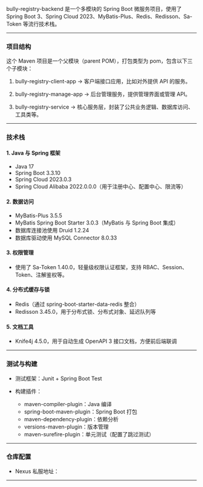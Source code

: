 bully-registry-backend 是一个多模块的 Spring Boot 微服务项目，使用了 Spring Boot 3、Spring Cloud 2023、MyBatis-Plus、Redis、Redisson、Sa-Token 等流行技术栈。

---

###  项目结构

这个 Maven 项目是一个父模块（parent POM），打包类型为 <packaging>pom</packaging>，包含以下三个子模块：

1.  bully-registry-client-app
   → 客户端接口应用，比如对外提供 API 的服务。

2.  bully-registry-manage-app
   → 后台管理服务，提供管理界面或管理 API。

3.  bully-registry-service
   → 核心服务层，封装了公共业务逻辑、数据库访问、工具类等。

---

###  技术栈

#### 1. Java 与 Spring 框架

* Java 17
* Spring Boot 3.3.10
* Spring Cloud 2023.0.3
* Spring Cloud Alibaba 2022.0.0.0（用于注册中心、配置中心、限流等）

#### 2. 数据访问

* MyBatis-Plus 3.5.5
* MyBatis Spring Boot Starter 3.0.3（MyBatis 与 Spring Boot 集成）
* 数据库连接池使用 Druid 1.2.24
* 数据库驱动使用 MySQL Connector 8.0.33

#### 3. 权限管理

* 使用了 Sa-Token 1.40.0，轻量级权限认证框架，支持 RBAC、Session、Token、注解鉴权等。

#### 4. 分布式缓存与锁

* Redis（通过 spring-boot-starter-data-redis 整合）
* Redisson 3.45.0，用于分布式锁、分布式对象、延迟队列等

#### 5. 文档工具

* Knife4j 4.5.0，用于自动生成 OpenAPI 3 接口文档，方便前后端联调

---

###  测试与构建

* 测试框架：Junit + Spring Boot Test
* 构建插件：

  * maven-compiler-plugin：Java 编译
  * spring-boot-maven-plugin：Spring Boot 打包
  * maven-dependency-plugin：依赖分析
  * versions-maven-plugin：版本管理
  * maven-surefire-plugin：单元测试（配置了跳过测试）

---

###  仓库配置

* Nexus 私服地址：

---

